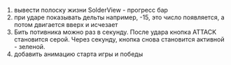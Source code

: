 1. вывести полоску жизни SolderView - прогресс бар
2. при ударе показывать дельты
   например, -15, это число появляется, а потом двигается вверх и исчезает
3. Бить потивника можно раз в секунду.
   После удара кнопка ATTACK становится серой.
   Через секунду, кнопка снова становится активной - зеленой.
4. добавить анимацию старта игры и победы